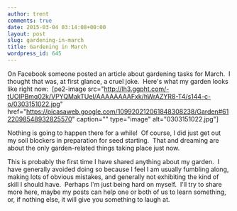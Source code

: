 ```yaml
---
author: trent
comments: true
date: 2015-03-04 03:14:08+00:00
layout: post
slug: gardening-in-march
title: Gardening in March
wordpress_id: 645
---
```


On Facebook someone posted an article about gardening tasks for March.  I thought that was, at first glance, a cruel joke.  Here's what my garden looks like right now:  [pe2-image src="http://lh3.ggpht.com/-tUOIPBmq02k/VPYQMakTUeI/AAAAAAAAFxk/hWrAZYR8-T4/s144-c-o/0303151022.jpg" href="https://picasaweb.google.com/109920212061848308238/Garden#6122098548932825570" caption="" type="image" alt="0303151022.jpg"]




Nothing is going to happen there for a while!  Of course, I did just get out my soil blockers in preparation for seed starting.  That and dreaming are about the only garden-related things taking place just now.


This is probably the first time I have shared anything about my garden.  I have generally avoided doing so because I feel I am usually fumbling along, making lots of obvious mistakes, and generally not exhibiting the kind of skill I should have.  Perhaps I'm just being hard on myself.  I'll try to share more here, maybe my posts can help one or both of us to learn something, or, if nothing else, it will give you something to laugh at.

